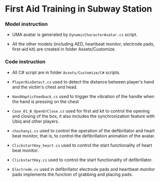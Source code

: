# First Aid Training in Subway Station
### Model instruction

+ UMA avatar is generated by `DynamicCharacterAvatar.cs` script.

+ All the other models (including AED, heartbeat monitor, electrode pads, first-aid kit) are created in folder Assets/Customize.

### Code instruction

+ All C# script are in folder `Assets/Customize/C#` scripts.

+ `PlayerDisDetect.cs` used to detect the distance between player's hand and the victim's chest and head.

+ `HandHapticFeedback.cs` used to trigger the vibration of the handle when the hand is pressing on the chest

+ `Case_01_B_OpenOrClose.cs` used for first aid kit to control the opening and closing of the box, it also includes the synchronization feature with Ubiq and other players.

+ `chuchanyi.cs` used to control the operation of the defibrillator and heart beat monitor, that is, to control the defibrillation animation of the avatar.

+ `ClickstartKey_heart.cs` used to control the start functionality of heart beat monitor.

+ `ClickstartKey.cs` used to control the start functionality of defibrillator.

+ `Electrode.cs` used in defibrillator electrode pads and heartbeat monitor pads implements the function of grabbing and placing pads.
